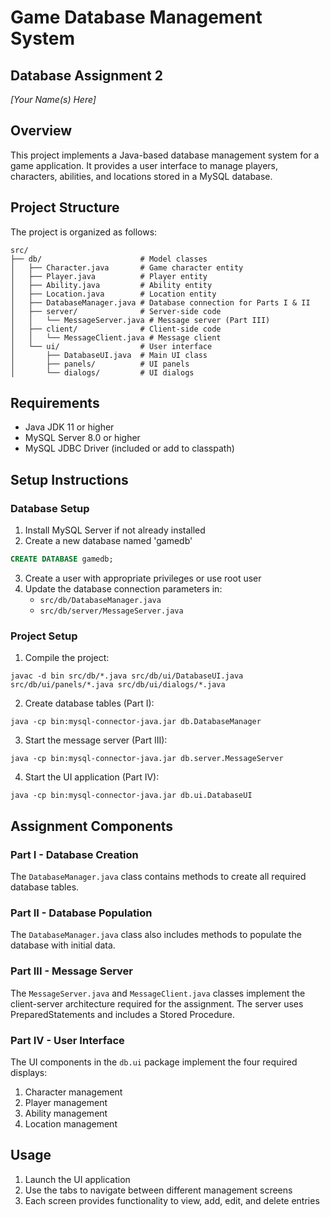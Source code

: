 # Game Database Management System

## Database Assignment 2
*[Your Name(s) Here]*

## Overview
This project implements a Java-based database management system for a game application. It provides a user interface to manage players, characters, abilities, and locations stored in a MySQL database.

## Project Structure
The project is organized as follows:

```
src/
├── db/                      # Model classes
│   ├── Character.java       # Game character entity
│   ├── Player.java          # Player entity
│   ├── Ability.java         # Ability entity
│   ├── Location.java        # Location entity
│   ├── DatabaseManager.java # Database connection for Parts I & II
│   ├── server/              # Server-side code
│   │   └── MessageServer.java # Message server (Part III)
│   ├── client/              # Client-side code
│   │   └── MessageClient.java # Message client
│   └── ui/                  # User interface
│       ├── DatabaseUI.java  # Main UI class
│       ├── panels/          # UI panels
│       └── dialogs/         # UI dialogs
```

## Requirements
- Java JDK 11 or higher
- MySQL Server 8.0 or higher
- MySQL JDBC Driver (included or add to classpath)

## Setup Instructions

### Database Setup
1. Install MySQL Server if not already installed
2. Create a new database named 'gamedb'
```sql
CREATE DATABASE gamedb;
```
3. Create a user with appropriate privileges or use root user
4. Update the database connection parameters in:
   - `src/db/DatabaseManager.java`
   - `src/db/server/MessageServer.java`

### Project Setup
1. Compile the project:
```
javac -d bin src/db/*.java src/db/ui/DatabaseUI.java src/db/ui/panels/*.java src/db/ui/dialogs/*.java
```

2. Create database tables (Part I):
```
java -cp bin:mysql-connector-java.jar db.DatabaseManager
```

3. Start the message server (Part III):
```
java -cp bin:mysql-connector-java.jar db.server.MessageServer
```

4. Start the UI application (Part IV):
```
java -cp bin:mysql-connector-java.jar db.ui.DatabaseUI
```

## Assignment Components

### Part I - Database Creation
The `DatabaseManager.java` class contains methods to create all required database tables.

### Part II - Database Population
The `DatabaseManager.java` class also includes methods to populate the database with initial data.

### Part III - Message Server
The `MessageServer.java` and `MessageClient.java` classes implement the client-server architecture required for the assignment. The server uses PreparedStatements and includes a Stored Procedure.

### Part IV - User Interface
The UI components in the `db.ui` package implement the four required displays:
1. Character management
2. Player management
3. Ability management
4. Location management

## Usage
1. Launch the UI application
2. Use the tabs to navigate between different management screens
3. Each screen provides functionality to view, add, edit, and delete entries 